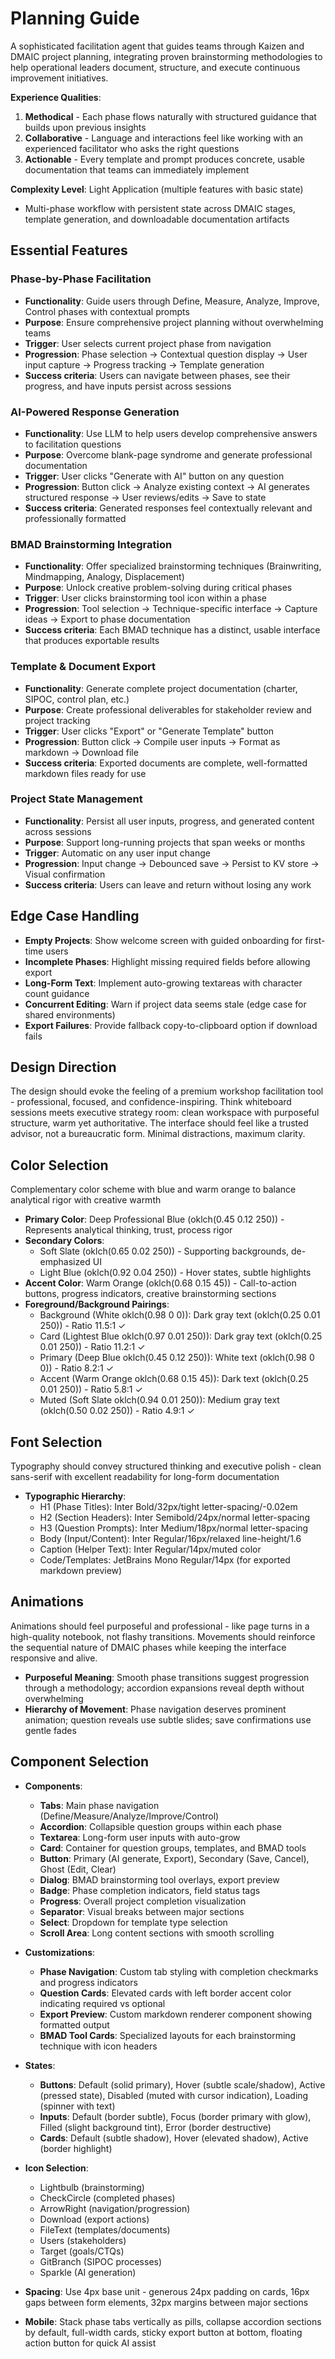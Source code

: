 # Planning Guide

A sophisticated facilitation agent that guides teams through Kaizen and DMAIC project planning, integrating proven brainstorming methodologies to help operational leaders document, structure, and execute continuous improvement initiatives.

**Experience Qualities**:
1. **Methodical** - Each phase flows naturally with structured guidance that builds upon previous insights
2. **Collaborative** - Language and interactions feel like working with an experienced facilitator who asks the right questions
3. **Actionable** - Every template and prompt produces concrete, usable documentation that teams can immediately implement

**Complexity Level**: Light Application (multiple features with basic state)
  - Multi-phase workflow with persistent state across DMAIC stages, template generation, and downloadable documentation artifacts

## Essential Features

### Phase-by-Phase Facilitation
- **Functionality**: Guide users through Define, Measure, Analyze, Improve, Control phases with contextual prompts
- **Purpose**: Ensure comprehensive project planning without overwhelming teams
- **Trigger**: User selects current project phase from navigation
- **Progression**: Phase selection → Contextual question display → User input capture → Progress tracking → Template generation
- **Success criteria**: Users can navigate between phases, see their progress, and have inputs persist across sessions

### AI-Powered Response Generation
- **Functionality**: Use LLM to help users develop comprehensive answers to facilitation questions
- **Purpose**: Overcome blank-page syndrome and generate professional documentation
- **Trigger**: User clicks "Generate with AI" button on any question
- **Progression**: Button click → Analyze existing context → AI generates structured response → User reviews/edits → Save to state
- **Success criteria**: Generated responses feel contextually relevant and professionally formatted

### BMAD Brainstorming Integration
- **Functionality**: Offer specialized brainstorming techniques (Brainwriting, Mindmapping, Analogy, Displacement)
- **Purpose**: Unlock creative problem-solving during critical phases
- **Trigger**: User clicks brainstorming tool icon within a phase
- **Progression**: Tool selection → Technique-specific interface → Capture ideas → Export to phase documentation
- **Success criteria**: Each BMAD technique has a distinct, usable interface that produces exportable results

### Template & Document Export
- **Functionality**: Generate complete project documentation (charter, SIPOC, control plan, etc.)
- **Purpose**: Create professional deliverables for stakeholder review and project tracking
- **Trigger**: User clicks "Export" or "Generate Template" button
- **Progression**: Button click → Compile user inputs → Format as markdown → Download file
- **Success criteria**: Exported documents are complete, well-formatted markdown files ready for use

### Project State Management
- **Functionality**: Persist all user inputs, progress, and generated content across sessions
- **Purpose**: Support long-running projects that span weeks or months
- **Trigger**: Automatic on any user input change
- **Progression**: Input change → Debounced save → Persist to KV store → Visual confirmation
- **Success criteria**: Users can leave and return without losing any work

## Edge Case Handling
- **Empty Projects**: Show welcome screen with guided onboarding for first-time users
- **Incomplete Phases**: Highlight missing required fields before allowing export
- **Long-Form Text**: Implement auto-growing textareas with character count guidance
- **Concurrent Editing**: Warn if project data seems stale (edge case for shared environments)
- **Export Failures**: Provide fallback copy-to-clipboard option if download fails

## Design Direction

The design should evoke the feeling of a premium workshop facilitation tool - professional, focused, and confidence-inspiring. Think whiteboard sessions meets executive strategy room: clean workspace with purposeful structure, warm yet authoritative. The interface should feel like a trusted advisor, not a bureaucratic form. Minimal distractions, maximum clarity.

## Color Selection

Complementary color scheme with blue and warm orange to balance analytical rigor with creative warmth

- **Primary Color**: Deep Professional Blue (oklch(0.45 0.12 250)) - Represents analytical thinking, trust, process rigor
- **Secondary Colors**: 
  - Soft Slate (oklch(0.65 0.02 250)) - Supporting backgrounds, de-emphasized UI
  - Light Blue (oklch(0.92 0.04 250)) - Hover states, subtle highlights
- **Accent Color**: Warm Orange (oklch(0.68 0.15 45)) - Call-to-action buttons, progress indicators, creative brainstorming sections
- **Foreground/Background Pairings**:
  - Background (White oklch(0.98 0 0)): Dark gray text (oklch(0.25 0.01 250)) - Ratio 11.5:1 ✓
  - Card (Lightest Blue oklch(0.97 0.01 250)): Dark gray text (oklch(0.25 0.01 250)) - Ratio 11.2:1 ✓
  - Primary (Deep Blue oklch(0.45 0.12 250)): White text (oklch(0.98 0 0)) - Ratio 8.2:1 ✓
  - Accent (Warm Orange oklch(0.68 0.15 45)): Dark text (oklch(0.25 0.01 250)) - Ratio 5.8:1 ✓
  - Muted (Soft Slate oklch(0.94 0.01 250)): Medium gray text (oklch(0.50 0.02 250)) - Ratio 4.9:1 ✓

## Font Selection

Typography should convey structured thinking and executive polish - clean sans-serif with excellent readability for long-form documentation

- **Typographic Hierarchy**:
  - H1 (Phase Titles): Inter Bold/32px/tight letter-spacing/-0.02em
  - H2 (Section Headers): Inter Semibold/24px/normal letter-spacing
  - H3 (Question Prompts): Inter Medium/18px/normal letter-spacing
  - Body (Input/Content): Inter Regular/16px/relaxed line-height/1.6
  - Caption (Helper Text): Inter Regular/14px/muted color
  - Code/Templates: JetBrains Mono Regular/14px (for exported markdown preview)

## Animations

Animations should feel purposeful and professional - like page turns in a high-quality notebook, not flashy transitions. Movements should reinforce the sequential nature of DMAIC phases while keeping the interface responsive and alive.

- **Purposeful Meaning**: Smooth phase transitions suggest progression through a methodology; accordion expansions reveal depth without overwhelming
- **Hierarchy of Movement**: Phase navigation deserves prominent animation; question reveals use subtle slides; save confirmations use gentle fades

## Component Selection

- **Components**:
  - **Tabs**: Main phase navigation (Define/Measure/Analyze/Improve/Control)
  - **Accordion**: Collapsible question groups within each phase
  - **Textarea**: Long-form user inputs with auto-grow
  - **Card**: Container for question groups, templates, and BMAD tools
  - **Button**: Primary (AI generate, Export), Secondary (Save, Cancel), Ghost (Edit, Clear)
  - **Dialog**: BMAD brainstorming tool overlays, export preview
  - **Badge**: Phase completion indicators, field status tags
  - **Progress**: Overall project completion visualization
  - **Separator**: Visual breaks between major sections
  - **Select**: Dropdown for template type selection
  - **Scroll Area**: Long content sections with smooth scrolling
  
- **Customizations**:
  - **Phase Navigation**: Custom tab styling with completion checkmarks and progress indicators
  - **Question Cards**: Elevated cards with left border accent color indicating required vs optional
  - **Export Preview**: Custom markdown renderer component showing formatted output
  - **BMAD Tool Cards**: Specialized layouts for each brainstorming technique with icon headers
  
- **States**:
  - **Buttons**: Default (solid primary), Hover (subtle scale/shadow), Active (pressed state), Disabled (muted with cursor indication), Loading (spinner with text)
  - **Inputs**: Default (border subtle), Focus (border primary with glow), Filled (slight background tint), Error (border destructive)
  - **Cards**: Default (subtle shadow), Hover (elevated shadow), Active (border highlight)
  
- **Icon Selection**:
  - Lightbulb (brainstorming)
  - CheckCircle (completed phases)
  - ArrowRight (navigation/progression)
  - Download (export actions)
  - FileText (templates/documents)
  - Users (stakeholders)
  - Target (goals/CTQs)
  - GitBranch (SIPOC processes)
  - Sparkle (AI generation)
  
- **Spacing**: Use 4px base unit - generous 24px padding on cards, 16px gaps between form elements, 32px margins between major sections
  
- **Mobile**: Stack phase tabs vertically as pills, collapse accordion sections by default, full-width cards, sticky export button at bottom, floating action button for quick AI assist
